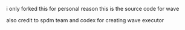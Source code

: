 i only forked this for personal reason this is the source code for wave

also credit to spdm team and codex for creating wave executor

